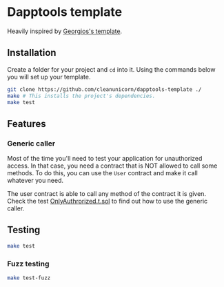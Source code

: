 # Dapptools template

Heavily inspired by [Georgios's template](https://github.com/gakonst/dapptools-template).

## Installation

Create a folder for your project and `cd` into it. Using the commands below you will set up your template.

```sh
git clone https://github.com/cleanunicorn/dapptools-template ./
make # This installs the project's dependencies.
make test
```

## Features

### Generic caller

Most of the time you'll need to test your application for unauthorized access. In that case, you need a contract that is NOT allowed to call some methods. To do this, you can use the `User` contract and make it call whatever you need.

The user contract is able to call any method of the contract it is given. Check the test [OnlyAuthrorized.t.sol](./src/OnlyAuthrorized.t.sol) to find out how to use the generic caller.

## Testing

```sh
make test
```

### Fuzz testing

```sh
make test-fuzz
```
